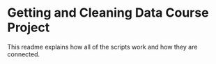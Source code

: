 Getting and Cleaning Data Course Project
=========

This readme explains how all of the scripts work and how they are connected.

